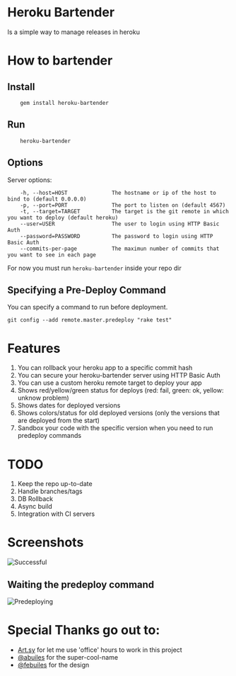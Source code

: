 # Heroku Bartender
Is a simple way to manage releases in heroku

# How to bartender
## Install
        gem install heroku-bartender
## Run
        heroku-bartender
## Options
Server options:

		-h, --host=HOST              The hostname or ip of the host to bind to (default 0.0.0.0)
		-p, --port=PORT              The port to listen on (default 4567)
		-t, --target=TARGET          The target is the git remote in which you want to deploy (default heroku)
		--user=USER                  The user to login using HTTP Basic Auth
		--password=PASSWORD          The password to login using HTTP Basic Auth
		--commits-per-page           The maximun number of commits that you want to see in each page

For now you must run `heroku-bartender` inside your repo dir

## Specifying a Pre-Deploy Command

You can specify a command to run before deployment.

    git config --add remote.master.predeploy "rake test"


# Features
1. You can rollback your heroku app to a specific commit hash
2. You can secure your heroku-bartender server using HTTP Basic Auth
3. You can use a custom heroku remote target to deploy your app
4. Shows red/yellow/green status for deploys (red: fail, green: ok, yellow: unknow problem)
5. Shows dates for deployed versions
6. Shows colors/status for old deployed versions (only the versions that are deployed from the start)
7. Sandbox your code with the specific version when you need to run predeploy commands

# TODO
1. Keep the repo up-to-date
2. Handle branches/tags
3. DB Rollback
4. Async build
5. Integration with CI servers

# Screenshots

![Successful](http://f.cl.ly/items/1U1S2b45161H3x3N1V2z/Screen%20shot%202011-08-17%20at%2011.43.48%20AM.png)

## Waiting the predeploy command
![Predeploying](http://f.cl.ly/items/2t2I3v3b0A0v0Y413f3Q/Screen%20shot%202011-08-17%20at%2011.44.48%20AM.png)

# Special Thanks go out to:
* [Art.sy](http://art.sy/) for let me use 'office' hours to work in this project
* [@abuiles](https://github.com/abuiles) for the super-cool-name 
* [@febuiles](https://github.com/febuiles) for the design
